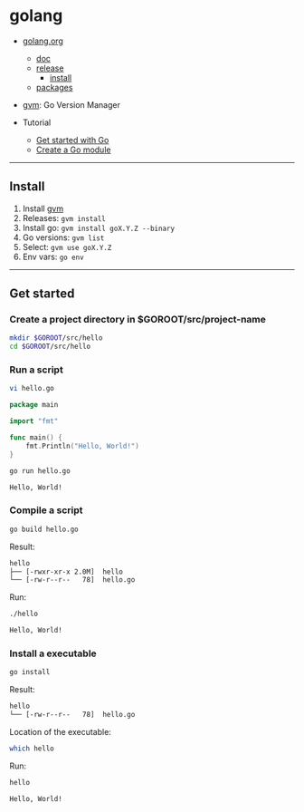 # golang

- [golang.org](https://golang.org/)
  - [doc](https://golang.org/doc/)
  - [release](https://golang.org/dl/)
    - [install](https://golang.org/doc/install)
  - [packages](https://golang.org/pkg/)
- [gvm](https://github.com/moovweb/gvm): Go Version Manager

- Tutorial
  - [Get started with Go](https://golang.org/doc/tutorial/getting-started)
  - [Create a Go module](https://golang.org/doc/tutorial/create-module)

---

## Install

1. Install [gvm](https://github.com/moovweb/gvm)
1. Releases: `gvm install`
1. Install go: `gvm install goX.Y.Z --binary`
1. Go versions: `gvm list`
1. Select: `gvm use goX.Y.Z`
1. Env vars: `go env`

---

## Get started

### Create a project directory in $GOROOT/src/project-name

```bash
mkdir $GOROOT/src/hello
cd $GOROOT/src/hello
```

### Run a script

```bash
vi hello.go
```

```go
package main

import "fmt"

func main() {
    fmt.Println("Hello, World!")
}
```

```bash
go run hello.go

Hello, World!
```

### Compile a script

```bash
go build hello.go
```

Result:

```bash
hello
├── [-rwxr-xr-x 2.0M]  hello
└── [-rw-r--r--   78]  hello.go
```

Run:

```bash
./hello

Hello, World!
```

### Install a executable

```bash
go install
```

Result:

```bash
hello
└── [-rw-r--r--   78]  hello.go
```

Location of the executable:

```bash
which hello
```

Run:

```bash
hello

Hello, World!
```
